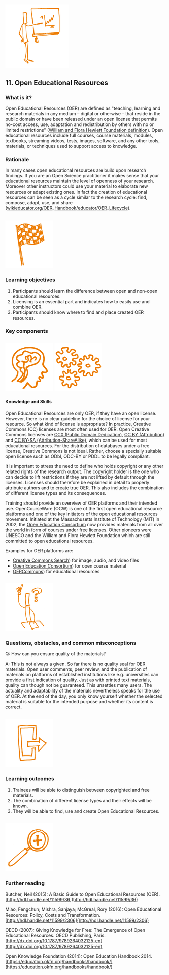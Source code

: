 ## <img src="/Images/Icons/open_education.png" width="200" height="200" />
## 11. Open Educational Resources

### What is it?

Open Educational Resources (OER) are defined as "teaching, learning and research materials in any medium – digital or otherwise – that reside in the public domain or have been released under an open license that permits no-cost access, use, adaptation and redistribution by others with no or limited restrictions" ([William and Flora Hewlett Foundation definition](https://www.hewlett.org/strategy/open-educational-resources/)). Open educational resources include full courses, course materials, modules, textbooks, streaming videos, tests,  images, software, and any other tools, materials, or techniques used to support access to knowledge.

### Rationale

In many cases open educational resources are build upon research findings. If you are an Open Science practitioner it makes sense that your educational resources maintain the level of openness of your research. Moreover other instructors could use your material to elaborate new resources or adapt existing ones. In fact the creation of educational resources can be seen as a cycle similar to the research cycle: find, compose, adapt, use, and share ([wikieducator.org/OER_Handbook/educator/OER_Lifecycle](http://wikieducator.org/OER_Handbook/educator/OER_Lifecycle)).

## <img src="/Images/Icons/finish.png" width="150" height="150" />
### Learning objectives

1. Participants should learn the difference between open and non-open educational resources.
2. Licensing is an essential part and indicates how to easily use and combine OER.
3. Participants should know where to find and place created OER resources.

### Key components
## <img src="/Images/Icons/brain.png" width="150" height="150" /> <img src="/Images/Icons/gears.png" width="150" height="150" />
#### Knowledge and Skills

Open Educational Resources are only OER, if they have an open license. However, there is no clear guideline for the choice of license for your resource. So what kind of license is appropriate? In practice, Creative Commons (CC) licenses are most often used for OER. 
Open Creative Commons licenses are [CC0 (Public Domain Dedication)](https://creativecommons.org/publicdomain/zero/1.0/), [CC BY (Attribution)](https://creativecommons.org/licenses/by/4.0/) and [CC BY-SA (Attribution-ShareAlike)](https://creativecommons.org/licenses/by-sa/4.0/), which can be used for most educational resources. For the distribution of databases under a free license, Creative Commons is not ideal. Rather, choose a specially suitable open license such as ODbl, ODC-BY or PDDL to be legally compliant.

It is important to stress the need to define who holds copyright or any other related rights of the research output. The copyright holder is the one who can decide to lift restrictions if they are not lifted by default through the licenses. Licenses should therefore be explained in detail to properly attribute authors and to create true OER. This also includes the combination of different license types and its consequences.

Training should provide an overview of OER platforms and their intended use. OpenCourseWare (OCW) is one of the first open educational resource platforms and one of the key initiators of the open educational resources movement. Initiated at the Massachusetts Institute of Technology (MIT) in 2002, the [Open Education Consortium](http://www.oeconsortium.org) now provides materials from all over the world in form of courses under free licenses. Other pioneers were UNESCO and the William and Flora Hewlett Foundation which are still committed to open educational resources.

Examples for OER platforms are:

- [Creative Commons Search](https://search.creativecommons.org/)) for image, audio, and video files
- [Open Education Consortium](http://www.oeconsortium.org)) for open course material
- [OERCommons](https://www.oercommons.org/)) for educational resources

## <img src="/Images/Icons/questions.png" width="150" height="150" />
### Questions, obstacles, and common misconceptions

Q: How can you ensure quality of the materials?

A: This is not always a given. So far there is no quality seal for OER materials. Open user comments, peer review, and the publication of materials on platforms of established institutions like e.g. universities can provide a first indication of quality. Just as with printed text materials, quality can though not be guaranteed. This unsettles many users. The actuality and adaptability of the materials nevertheless speaks for the use of OER. At the end of the day, you only know yourself whether the selected material is suitable for the intended purpose and whether its content is correct.

## <img src="/Images/Icons/output.png" width="150" height="150" />
### Learning outcomes

1. Trainees will be able to distinguish between copyrighted and free materials. 
2. The combination of different license types and their effects will be known. 
3. They will be able to find, use and create Open Educational Resources. 

## <img src="/Images/Icons/magnifying_glass.png" width="150" height="150" />
### Further reading
Butcher, Neil (2015): A Basic Guide to Open Educational Resources (OER). [http://hdl.handle.net/11599/36](http://hdl.handle.net/11599/36)

Miao, Fengchun; Mishra, Sanjaya; McGreal, Rory (2016): Open Educational Resources: Policy, Costs and Transformation. [http://hdl.handle.net/11599/2306](http://hdl.handle.net/11599/2306)

OECD (2007): Giving Knowledge for Free: The Emergence of Open Educational Resources. OECD Publishing, Paris. [http://dx.doi.org/10.1787/9789264032125-en](http://dx.doi.org/10.1787/9789264032125-en)

Open Knowledge Foundation (2014): Open Education Handbook 2014. [https://education.okfn.org/handbooks/handbook/](https://education.okfn.org/handbooks/handbook/)
